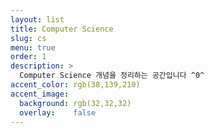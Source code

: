 ```yaml
---
layout: list
title: Computer Science
slug: cs
menu: true
order: 1
description: >
  Computer Science 개념을 정리하는 공간입니다 ^0^
accent_color: rgb(38,139,210)
accent_image:
  background: rgb(32,32,32)
  overlay:    false
---
```

